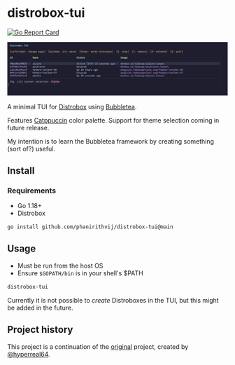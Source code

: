 # distrobox-tui

[![Go Report Card](https://goreportcard.com/badge/github.com/phanirithvij/distrobox-tui)](https://goreportcard.com/report/github.com/phanirithvij/distrobox-tui)

![screenshot.png](/screenshot.png)

A minimal TUI for [Distrobox](https://github.com/89luca89/distrobox) using [Bubbletea](https://github.com/charmbracelet/bubbletea).

Features [Catppuccin](https://github.com/catppuccin/catppuccin) color palette. Support for theme selection coming in future release.

My intention is to learn the Bubbletea framework by creating something (sort of?) useful.
## Install

### Requirements
* Go 1.18+
* Distrobox

```bash
go install github.com/phanirithvij/distrobox-tui@main
```

## Usage

* Must be run from the host OS
* Ensure `$GOPATH/bin` is in your shell's $PATH

```bash
distrobox-tui
```

Currently it is not possible to *create* Distroboxes in the TUI, but this might be added in the future.

## Project history

This project is a continuation of the [original](https://github.com/hyperreal64/distrobox-tui) project, created by [@hyperreal64](https://github.com/hyperreal64).
